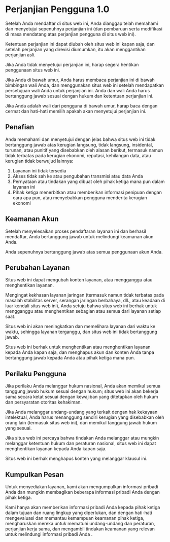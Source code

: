 # Perjanjian Pengguna 1.0

Setelah Anda mendaftar di situs web ini, Anda dianggap telah memahami dan menyetujui sepenuhnya perjanjian ini (dan pembaruan serta modifikasi di masa mendatang atas perjanjian pengguna di situs web ini).

Ketentuan perjanjian ini dapat diubah oleh situs web ini kapan saja, dan setelah perjanjian yang direvisi diumumkan, itu akan menggantikan perjanjian asli.

Jika Anda tidak menyetujui perjanjian ini, harap segera hentikan penggunaan situs web ini.

Jika Anda di bawah umur, Anda harus membaca perjanjian ini di bawah bimbingan wali Anda, dan menggunakan situs web ini setelah mendapatkan persetujuan wali Anda untuk perjanjian ini. Anda dan wali Anda harus bertanggung jawab sesuai dengan hukum dan ketentuan perjanjian ini.

Jika Anda adalah wali dari pengguna di bawah umur, harap baca dengan cermat dan hati-hati memilih apakah akan menyetujui perjanjian ini.

## Penafian

Anda memahami dan menyetujui dengan jelas bahwa situs web ini tidak bertanggung jawab atas kerugian langsung, tidak langsung, insidental, turunan, atau punitif yang disebabkan oleh alasan berikut, termasuk namun tidak terbatas pada kerugian ekonomi, reputasi, kehilangan data, atau kerugian tidak berwujud lainnya:

1. Layanan ini tidak tersedia
1. Akses tidak sah ke atau pengubahan transmisi atau data Anda
1. Pernyataan atau tindakan yang dibuat oleh pihak ketiga mana pun dalam layanan ini
1. Pihak ketiga menerbitkan atau memberikan informasi penipuan dengan cara apa pun, atau menyebabkan pengguna menderita kerugian ekonomi

## Keamanan Akun

Setelah menyelesaikan proses pendaftaran layanan ini dan berhasil mendaftar, Anda bertanggung jawab untuk melindungi keamanan akun Anda.

Anda sepenuhnya bertanggung jawab atas semua penggunaan akun Anda.

## Perubahan Layanan

Situs web ini dapat mengubah konten layanan, atau mengganggu atau menghentikan layanan.

Mengingat kekhasan layanan jaringan (termasuk namun tidak terbatas pada masalah stabilitas server, serangan jaringan berbahaya, dll., atau keadaan di luar kendali situs web ini), Anda setuju bahwa situs web ini berhak untuk mengganggu atau menghentikan sebagian atau semua dari layanan setiap saat.

Situs web ini akan meningkatkan dan memelihara layanan dari waktu ke waktu, sehingga layanan terganggu, dan situs web ini tidak bertanggung jawab.

Situs web ini berhak untuk menghentikan atau menghentikan layanan kepada Anda kapan saja, dan menghapus akun dan konten Anda tanpa bertanggung jawab kepada Anda atau pihak ketiga mana pun.

## Perilaku Pengguna

Jika perilaku Anda melanggar hukum nasional, Anda akan memikul semua tanggung jawab hukum sesuai dengan hukum; situs web ini akan bekerja sama secara ketat sesuai dengan kewajiban yang ditetapkan oleh hukum dan persyaratan otoritas kehakiman.

Jika Anda melanggar undang-undang yang terkait dengan hak kekayaan intelektual, Anda harus menanggung sendiri kerugian yang disebabkan oleh orang lain (termasuk situs web ini), dan memikul tanggung jawab hukum yang sesuai.

Jika situs web ini percaya bahwa tindakan Anda melanggar atau mungkin melanggar ketentuan hukum dan peraturan nasional, situs web ini dapat menghentikan layanan kepada Anda kapan saja.

Situs web ini berhak menghapus konten yang melanggar klausul ini.

## Kumpulkan Pesan

Untuk menyediakan layanan, kami akan mengumpulkan informasi pribadi Anda dan mungkin membagikan beberapa informasi pribadi Anda dengan pihak ketiga.

Kami hanya akan memberikan informasi pribadi Anda kepada pihak ketiga dalam tujuan dan ruang lingkup yang diperlukan, dan dengan hati-hati mengevaluasi dan memantau kemampuan keamanan pihak ketiga, mengharuskan mereka untuk mematuhi undang-undang dan peraturan, perjanjian kerja sama, dan mengambil tindakan keamanan yang relevan untuk melindungi informasi pribadi Anda .
